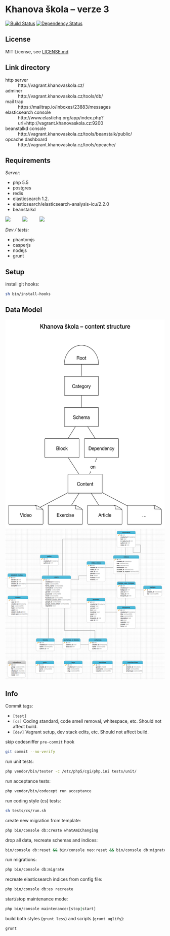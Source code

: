 Khanova škola – verze 3
=======================

[![Build Status](https://img.shields.io/travis/KhanovaSkola/khanovaskola-v3.svg?style=flat)](https://travis-ci.org/KhanovaSkola/khanovaskola-v3)
[![Dependency Status](https://www.versioneye.com/user/projects/53bab754609ff013b300020b/badge.svg?style=flat)](https://www.versioneye.com/user/projects/53bab754609ff013b300020b)

License
-------

MIT License, see [LICENSE.md](LICENSE.md)

Link directory
--------------

<dl>
	<dt>http server</dt>
		<dd>http://vagrant.khanovaskola.cz/</dd>
	<dt>adminer</dt>
		<dd>http://vagrant.khanovaskola.cz/tools/db/</dd>
	<dt>mail trap</dt>
		<dd>https://mailtrap.io/inboxes/23883/messages</dd>
	<dt>elasticsearch console</dt>
		<dd>http://www.elastichq.org/app/index.php?url=http://vagrant.khanovaskola.cz:9200</dd>
	<dt>beanstalkd console</dt>
		<dd>http://vagrant.khanovaskola.cz/tools/beanstalk/public/</dd>
	<dt>opcache dashboard</dt>
		<dd>http://vagrant.khanovaskola.cz/tools/opcache/</dd>
</dl>

Requirements
------------

*Server:*

- php 5.5
- postgres
- redis
- elasticsearch 1.2.
- elasticsearch/elasticsearch-analysis-icu/2.2.0
- beanstalkd

<img src="http://www.jasoncavett.com/wp-content/uploads/2014/08/postgresql_logo.png" width="170">
<img width="30">
<img src="http://upload.wikimedia.org/wikipedia/en/thumb/6/6b/Redis_Logo.svg/467px-Redis_Logo.svg.png" width="150">
<img width="30">
<img src="http://blog.trifork.com/wp-content/uploads/2013/04/elasticsearch-logo.png" width="170">

*Dev / tests:*

- phantomjs
- casperjs
- nodejs
- grunt

Setup
-----

install git hooks:
```sh
sh bin/install-hooks
```

Data Model
----------
<img src="doc/khanova-skola-content.png" alt="Content Structure Schema" height="657">

<img src="doc/schema.png" alt="Database Schema">

Info
----

Commit tags:

- `[test]`
- `[cs]` Coding standard, code smell removal, whitespace, etc. Should not affect build.
- `[dev]` Vagrant setup, dev stack edits, etc. Should not affect build.

skip codesniffer `pre-commit` hook
```sh
git commit --no-verify
```

run unit tests:
```sh
php vendor/bin/tester -c /etc/php5/cgi/php.ini tests/unit/
```

run acceptance tests:
```sh
php vendor/bin/codecept run acceptance
```

run coding style (cs) tests:
```sh
sh tests/cs/run.sh
```

create new migration from template:
```sh
php bin/console db:create whatAmIChanging
```

drop all data, recreate schemas and indices:
```sh
bin/console db:reset && bin/console neo:reset && bin/console db:migrate && bin/console es:recreate && bin/console db:fill
```

run migrations:
```sh
php bin/console db:migrate
```

recreate elasticsearch indices from config file:
```sh
php bin/console db:es recreate
```

start/stop maintenance mode:
```sh
php bin/console maintenance:[stop|start]
```

build both styles (`grunt less`) and scripts (`grunt uglify`):
```sh
grunt
```
